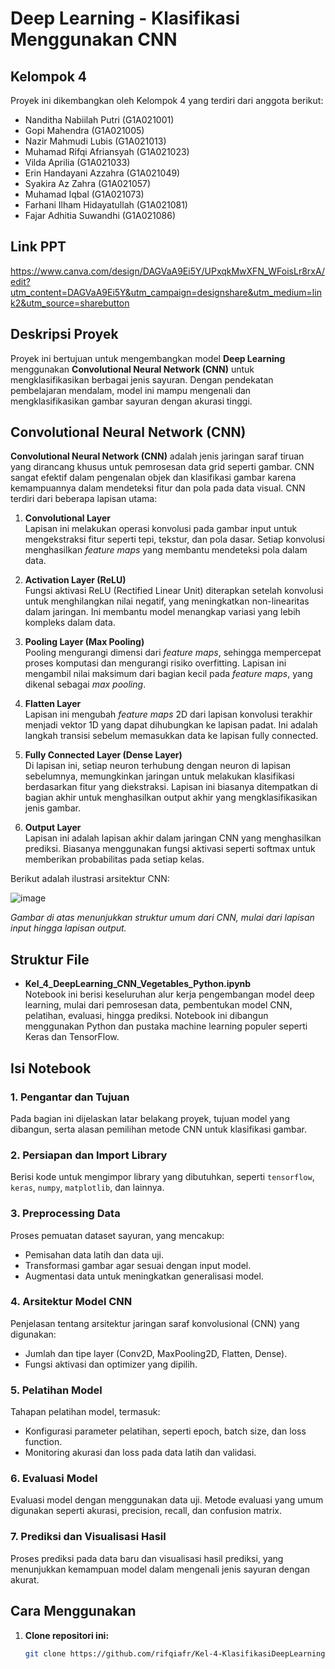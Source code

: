 # Deep Learning - Klasifikasi Menggunakan CNN

## Kelompok 4

Proyek ini dikembangkan oleh Kelompok 4 yang terdiri dari anggota berikut:

- Nanditha Nabiilah Putri (G1A021001)
- Gopi Mahendra (G1A021005)
- Nazir Mahmudi Lubis (G1A021013)
- Muhamad Rifqi Afriansyah (G1A021023)
- Vilda Aprilia (G1A021033)
- Erin Handayani Azzahra (G1A021049)
- Syakira Az Zahra (G1A021057)
- Muhamad Iqbal (G1A021073)
- Farhani Ilham Hidayatullah (G1A021081)
- Fajar Adhitia Suwandhi (G1A021086)

## Link PPT
https://www.canva.com/design/DAGVaA9Ei5Y/UPxqkMwXFN_WFoisLr8rxA/edit?utm_content=DAGVaA9Ei5Y&utm_campaign=designshare&utm_medium=link2&utm_source=sharebutton

## Deskripsi Proyek

Proyek ini bertujuan untuk mengembangkan model **Deep Learning** menggunakan **Convolutional Neural Network (CNN)** untuk mengklasifikasikan berbagai jenis sayuran. Dengan pendekatan pembelajaran mendalam, model ini mampu mengenali dan mengklasifikasikan gambar sayuran dengan akurasi tinggi.

## Convolutional Neural Network (CNN)

**Convolutional Neural Network (CNN)** adalah jenis jaringan saraf tiruan yang dirancang khusus untuk pemrosesan data grid seperti gambar. CNN sangat efektif dalam pengenalan objek dan klasifikasi gambar karena kemampuannya dalam mendeteksi fitur dan pola pada data visual. CNN terdiri dari beberapa lapisan utama:

1. **Convolutional Layer**  
   Lapisan ini melakukan operasi konvolusi pada gambar input untuk mengekstraksi fitur seperti tepi, tekstur, dan pola dasar. Setiap konvolusi menghasilkan *feature maps* yang membantu mendeteksi pola dalam data.

2. **Activation Layer (ReLU)**  
   Fungsi aktivasi ReLU (Rectified Linear Unit) diterapkan setelah konvolusi untuk menghilangkan nilai negatif, yang meningkatkan non-linearitas dalam jaringan. Ini membantu model menangkap variasi yang lebih kompleks dalam data.

3. **Pooling Layer (Max Pooling)**  
   Pooling mengurangi dimensi dari *feature maps*, sehingga mempercepat proses komputasi dan mengurangi risiko overfitting. Lapisan ini mengambil nilai maksimum dari bagian kecil pada *feature maps*, yang dikenal sebagai *max pooling*.

4. **Flatten Layer**  
   Lapisan ini mengubah *feature maps* 2D dari lapisan konvolusi terakhir menjadi vektor 1D yang dapat dihubungkan ke lapisan padat. Ini adalah langkah transisi sebelum memasukkan data ke lapisan fully connected.

5. **Fully Connected Layer (Dense Layer)**  
   Di lapisan ini, setiap neuron terhubung dengan neuron di lapisan sebelumnya, memungkinkan jaringan untuk melakukan klasifikasi berdasarkan fitur yang diekstraksi. Lapisan ini biasanya ditempatkan di bagian akhir untuk menghasilkan output akhir yang mengklasifikasikan jenis gambar.

6. **Output Layer**  
   Lapisan ini adalah lapisan akhir dalam jaringan CNN yang menghasilkan prediksi. Biasanya menggunakan fungsi aktivasi seperti softmax untuk memberikan probabilitas pada setiap kelas.

Berikut adalah ilustrasi arsitektur CNN:

![image](https://github.com/user-attachments/assets/d0c99c57-5276-4006-8f5f-3a91252c6ada)

*Gambar di atas menunjukkan struktur umum dari CNN, mulai dari lapisan input hingga lapisan output.*


## Struktur File

- **Kel_4_DeepLearning_CNN_Vegetables_Python.ipynb**  
  Notebook ini berisi keseluruhan alur kerja pengembangan model deep learning, mulai dari pemrosesan data, pembentukan model CNN, pelatihan, evaluasi, hingga prediksi. Notebook ini dibangun menggunakan Python dan pustaka machine learning populer seperti Keras dan TensorFlow.

## Isi Notebook

### 1. Pengantar dan Tujuan
   Pada bagian ini dijelaskan latar belakang proyek, tujuan model yang dibangun, serta alasan pemilihan metode CNN untuk klasifikasi gambar.

### 2. Persiapan dan Import Library
   Berisi kode untuk mengimpor library yang dibutuhkan, seperti `tensorflow`, `keras`, `numpy`, `matplotlib`, dan lainnya.

### 3. Preprocessing Data
   Proses pemuatan dataset sayuran, yang mencakup:
   - Pemisahan data latih dan data uji.
   - Transformasi gambar agar sesuai dengan input model.
   - Augmentasi data untuk meningkatkan generalisasi model.

### 4. Arsitektur Model CNN
   Penjelasan tentang arsitektur jaringan saraf konvolusional (CNN) yang digunakan:
   - Jumlah dan tipe layer (Conv2D, MaxPooling2D, Flatten, Dense).
   - Fungsi aktivasi dan optimizer yang dipilih.

### 5. Pelatihan Model
   Tahapan pelatihan model, termasuk:
   - Konfigurasi parameter pelatihan, seperti epoch, batch size, dan loss function.
   - Monitoring akurasi dan loss pada data latih dan validasi.

### 6. Evaluasi Model
   Evaluasi model dengan menggunakan data uji. Metode evaluasi yang umum digunakan seperti akurasi, precision, recall, dan confusion matrix.

### 7. Prediksi dan Visualisasi Hasil
   Proses prediksi pada data baru dan visualisasi hasil prediksi, yang menunjukkan kemampuan model dalam mengenali jenis sayuran dengan akurat.

## Cara Menggunakan

1. **Clone repositori ini:**
   ```bash
   git clone https://github.com/rifqiafr/Kel-4-KlasifikasiDeepLearning.git
